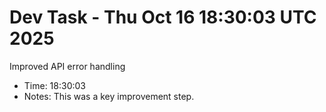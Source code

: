 # Dev Task - Thu Oct 16 18:30:03 UTC 2025
Improved API error handling
- Time: 18:30:03
- Notes: This was a key improvement step.
